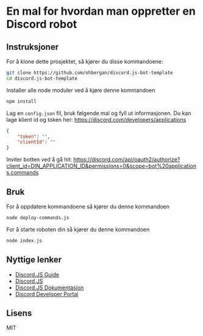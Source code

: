 # En mal for hvordan man oppretter en Discord robot

## Instruksjoner

For å klone dette prosjektet, så kjører du disse kommandoene:

```sh
git clone https://github.com/ohbergan/discord.js-bot-template
cd discord.js-bot-template
```

Installer alle node moduler ved å kjøre denne kommandoen

```sh
npm install
```

Lag en `config.json` fil, bruk følgende mal og fyll ut informasjonen. Du kan lage klient id og token her: https://discord.com/developers/applications

```json
{
	"token": "",
	"clientId": ""
}
```

Inviter botten ved å gå hit:
https://discord.com/api/oauth2/authorize?client_id=DIN_APPLICATION_ID&permissions=0&scope=bot%20applications.commands

## Bruk

For å oppdatere kommandoene så kjører du denne kommandoen

```sh
node deploy-commands.js
```

For å starte roboten din så kjører du denne kommandoen

```sh
node index.js
```

## Nyttige lenker

-   [Discord.JS Guide]
-   [Discord.JS]
-   [Discord.JS Dokumentasjon]
-   [Discord Developer Portal]

## Lisens

MIT

[discord.js guide]: https://discordjs.guide/
[discord.js]: https://discord.js.org/
[discord.js dokumentasjon]: https://discord.js.org/#/docs/main/stable/general/welcome
[discord developer portal]: https://discord.com/developers/applications
